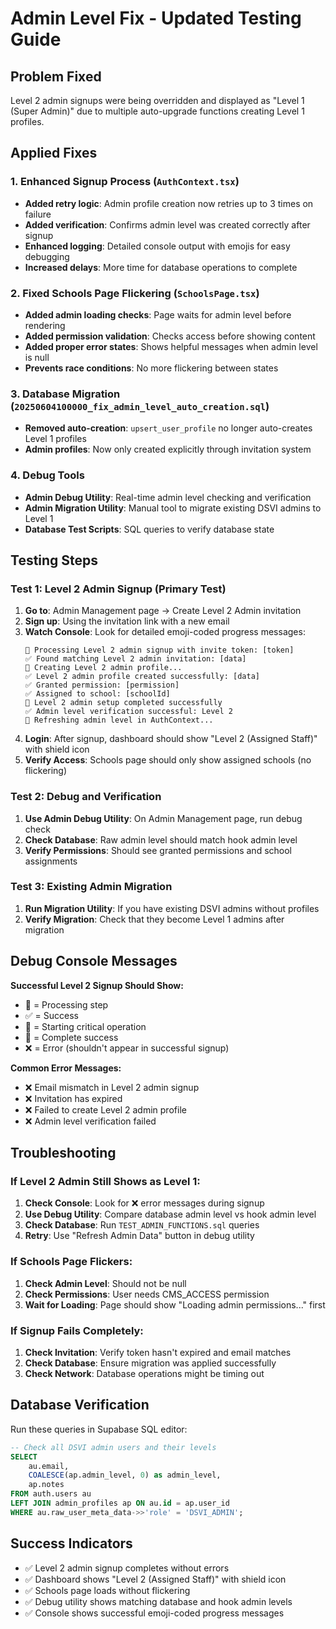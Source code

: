 # Admin Level Fix - Updated Testing Guide

## Problem Fixed
Level 2 admin signups were being overridden and displayed as "Level 1 (Super Admin)" due to multiple auto-upgrade functions creating Level 1 profiles.

## Applied Fixes

### 1. Enhanced Signup Process (`AuthContext.tsx`)
- **Added retry logic**: Admin profile creation now retries up to 3 times on failure
- **Added verification**: Confirms admin level was created correctly after signup
- **Enhanced logging**: Detailed console output with emojis for easy debugging
- **Increased delays**: More time for database operations to complete

### 2. Fixed Schools Page Flickering (`SchoolsPage.tsx`)
- **Added admin loading checks**: Page waits for admin level before rendering
- **Added permission validation**: Checks access before showing content
- **Added proper error states**: Shows helpful messages when admin level is null
- **Prevents race conditions**: No more flickering between states

### 3. Database Migration (`20250604100000_fix_admin_level_auto_creation.sql`)
- **Removed auto-creation**: `upsert_user_profile` no longer auto-creates Level 1 profiles
- **Admin profiles**: Now only created explicitly through invitation system

### 4. Debug Tools
- **Admin Debug Utility**: Real-time admin level checking and verification
- **Admin Migration Utility**: Manual tool to migrate existing DSVI admins to Level 1
- **Database Test Scripts**: SQL queries to verify database state

## Testing Steps

### Test 1: Level 2 Admin Signup (Primary Test)
1. **Go to**: Admin Management page → Create Level 2 Admin invitation
2. **Sign up**: Using the invitation link with a new email
3. **Watch Console**: Look for detailed emoji-coded progress messages:
   ```
   🔄 Processing Level 2 admin signup with invite token: [token]
   ✅ Found matching Level 2 admin invitation: [data]
   🚀 Creating Level 2 admin profile...
   ✅ Level 2 admin profile created successfully: [data]
   ✅ Granted permission: [permission]
   ✅ Assigned to school: [schoolId]
   🎉 Level 2 admin setup completed successfully
   ✅ Admin level verification successful: Level 2
   🔄 Refreshing admin level in AuthContext...
   ```
4. **Login**: After signup, dashboard should show "Level 2 (Assigned Staff)" with shield icon
5. **Verify Access**: Schools page should only show assigned schools (no flickering)

### Test 2: Debug and Verification
1. **Use Admin Debug Utility**: On Admin Management page, run debug check
2. **Check Database**: Raw admin level should match hook admin level
3. **Verify Permissions**: Should see granted permissions and school assignments

### Test 3: Existing Admin Migration
1. **Run Migration Utility**: If you have existing DSVI admins without profiles
2. **Verify Migration**: Check that they become Level 1 admins after migration

## Debug Console Messages
**Successful Level 2 Signup Should Show:**
- 🔄 = Processing step
- ✅ = Success
- 🚀 = Starting critical operation
- 🎉 = Complete success
- ❌ = Error (shouldn't appear in successful signup)

**Common Error Messages:**
- ❌ Email mismatch in Level 2 admin signup
- ❌ Invitation has expired
- ❌ Failed to create Level 2 admin profile
- ❌ Admin level verification failed

## Troubleshooting

### If Level 2 Admin Still Shows as Level 1:
1. **Check Console**: Look for ❌ error messages during signup
2. **Use Debug Utility**: Compare database admin level vs hook admin level
3. **Check Database**: Run `TEST_ADMIN_FUNCTIONS.sql` queries
4. **Retry**: Use "Refresh Admin Data" button in debug utility

### If Schools Page Flickers:
1. **Check Admin Level**: Should not be null
2. **Check Permissions**: User needs CMS_ACCESS permission
3. **Wait for Loading**: Page should show "Loading admin permissions..." first

### If Signup Fails Completely:
1. **Check Invitation**: Verify token hasn't expired and email matches
2. **Check Database**: Ensure migration was applied successfully
3. **Check Network**: Database operations might be timing out

## Database Verification
Run these queries in Supabase SQL editor:
```sql
-- Check all DSVI admin users and their levels
SELECT 
    au.email,
    COALESCE(ap.admin_level, 0) as admin_level,
    ap.notes
FROM auth.users au
LEFT JOIN admin_profiles ap ON au.id = ap.user_id
WHERE au.raw_user_meta_data->>'role' = 'DSVI_ADMIN';
```

## Success Indicators
- ✅ Level 2 admin signup completes without errors
- ✅ Dashboard shows "Level 2 (Assigned Staff)" with shield icon
- ✅ Schools page loads without flickering
- ✅ Debug utility shows matching database and hook admin levels
- ✅ Console shows successful emoji-coded progress messages

